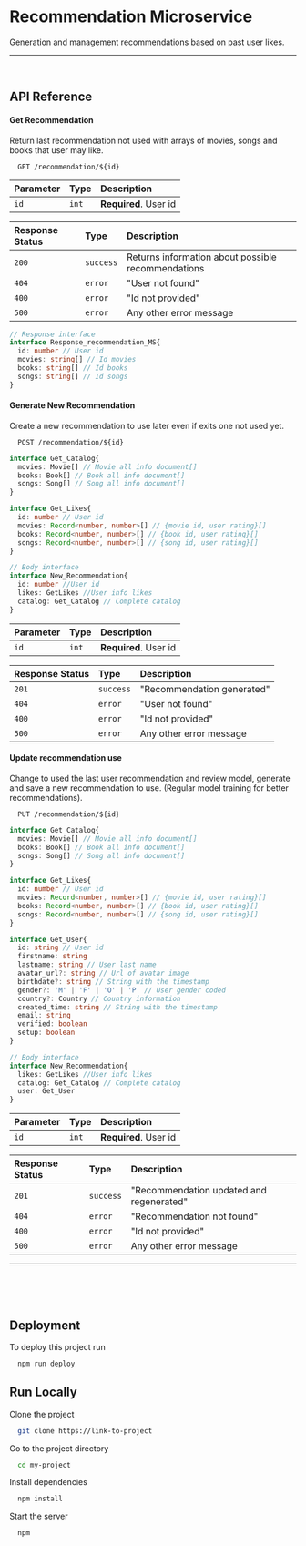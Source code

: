 
# Recommendation Microservice

Generation and management recommendations based on past user likes.

---
<br />

## API Reference

#### Get Recommendation

Return last recommendation not used with arrays of movies, songs and books that user may like.

```http
  GET /recommendation/${id}
```

| Parameter | Type     | Description                |
| :-------- | :------- | :------------------------- |
| `id` | `int` | **Required**. User id |

| Response Status | Type     | Description                |
| :-------- | :------- | :------------------------- |
| `200` | `success` | Returns information about possible recommendations|
| `404` | `error` | "User not found"|
| `400` | `error` | "Id not provided" |
| `500` | `error` | Any other error message|

```typescript
// Response interface
interface Response_recommendation_MS{
  id: number // User id
  movies: string[] // Id movies
  books: string[] // Id books
  songs: string[] // Id songs
}
```

#### Generate New Recommendation

Create a new recommendation to use later even if exits one not used yet.

```http
  POST /recommendation/${id}
```

```typescript
interface Get_Catalog{
  movies: Movie[] // Movie all info document[]
  books: Book[] // Book all info document[]
  songs: Song[] // Song all info document[]
}

interface Get_Likes{
  id: number // User id
  movies: Record<number, number>[] // {movie id, user rating}[]
  books: Record<number, number>[] // {book id, user rating}[]
  songs: Record<number, number>[] // {song id, user rating}[]
}

// Body interface
interface New_Recommendation{
  id: number //User id
  likes: GetLikes //User info likes
  catalog: Get_Catalog // Complete catalog
}
```

| Parameter | Type     | Description                |
| :-------- | :------- | :------------------------- |
| `id` | `int` | **Required**. User id |

| Response Status | Type     | Description                |
| :-------- | :------- | :------------------------- |
| `201` | `success` | "Recommendation generated"|
| `404` | `error` | "User not found"|
| `400` | `error` | "Id not provided" |
| `500` | `error` | Any other error message|

#### Update recommendation use

Change to used the last user recommendation and review model, generate and save a new recommendation to use. (Regular model training for better recommendations).

```http
  PUT /recommendation/${id}
```

```typescript
interface Get_Catalog{
  movies: Movie[] // Movie all info document[]
  books: Book[] // Book all info document[]
  songs: Song[] // Song all info document[]
}

interface Get_Likes{
  id: number // User id
  movies: Record<number, number>[] // {movie id, user rating}[]
  books: Record<number, number>[] // {book id, user rating}[]
  songs: Record<number, number>[] // {song id, user rating}[]
}

interface Get_User{
  id: string // User id
  firstname: string
  lastname: string // User last name
  avatar_url?: string // Url of avatar image
  birthdate?: string // String with the timestamp
  gender?: 'M' | 'F' | 'O' | 'P' // User gender coded
  country?: Country // Country information
  created_time: string // String with the timestamp
  email: string
  verified: boolean
  setup: boolean
}

// Body interface
interface New_Recommendation{
  likes: GetLikes //User info likes
  catalog: Get_Catalog // Complete catalog
  user: Get_User
}
```

| Parameter | Type     | Description                |
| :-------- | :------- | :------------------------- |
| `id` | `int` | **Required**. User id |

| Response Status | Type     | Description                |
| :-------- | :------- | :------------------------- |
| `201` | `success` | "Recommendation updated and regenerated"|
| `404` | `error` | "Recommendation not found"|
| `400` | `error` | "Id not provided" |
| `500` | `error` | Any other error message|


---
<br />
<br />
<br />

## Deployment

To deploy this project run

[//]: <> (@todo correct)

```bash
  npm run deploy
```

## Run Locally

Clone the project

[//]: <> (@todo correct all)

```bash
  git clone https://link-to-project
```

Go to the project directory

```bash
  cd my-project
```

Install dependencies

```bash
  npm install
```

Start the server

```bash
  npm 

